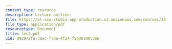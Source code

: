 ```yaml
---
content_type: resource
description: Lecture outline.
file: https://ol-ocw-studio-app-production.s3.amazonaws.com/courses/18-443-statistics-for-applications-fall-2003/092972facaacf70e4f24f5dd81005666_lec2.pdf
file_type: application/pdf
resourcetype: Document
title: lec2.pdf
uid: 092972fa-caac-f70e-4f24-f5dd81005666
---
```

